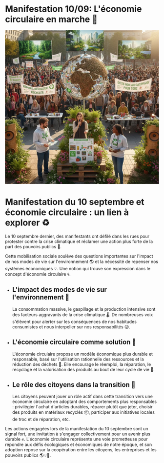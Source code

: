 
# Manifestation 10/09: L'économie circulaire en marche 🚀 


![Image](Manifestation_10_septembre_et_economie_circulaire_1757887280910.webp)

<h1>Manifestation du 10 septembre et économie circulaire : un lien à explorer ♻️</h1>

<p>Le 10 septembre dernier, des manifestants ont défilé dans les rues pour protester contre la crise climatique et réclamer une action plus forte de la part des pouvoirs publics 📢. </p>

<p>Cette mobilisation sociale soulève des questions importantes sur l'impact de nos modes de vie sur l'environnement 🌎 et la nécessité de repenser nos systèmes économiques  💡. Une notion qui trouve son expression dans le concept d'économie circulaire 🌀.</p>

<ul>
  <li>
    <h2>L'impact des modes de vie sur l'environnement 🚯</h2>
    <p>La consommation massive, le gaspillage et la production intensive sont des facteurs aggravants de la crise climatique 🌡️. De nombreuses voix s'élèvent pour alerter sur les conséquences de nos habitudes consumistes et nous interpeller sur nos responsabilités 😥.</p>
  </li>
  <li>
    <h2>L'économie circulaire comme solution 🌱</h2>
    <p>L'économie circulaire propose un modèle économique plus durable et responsable, basé sur l'utilisation rationnelle des ressources et la réduction des déchets 🧰. Elle encourage le réemploi, la réparation, le recyclage et la valorisation des produits au bout de leur cycle de vie 🔁.</p>
  </li>
  <li>
    <h2>Le rôle des citoyens dans la transition 🤝</h2>
    <p>Les citoyens peuvent jouer un rôle actif dans cette transition vers une économie circulaire en adoptant des comportements plus responsables : privilégier l'achat d'articles durables, réparer plutôt que jeter, choisir des produits en matériaux recyclés 📦, participer aux initiatives locales de troc et de réparation, etc. </p>
  </li>
</ul>

<p>Les actions engagées lors de la manifestation du 10 septembre sont un signal fort, une invitation à s'engager collectivement pour un avenir plus durable ✊. L'économie circulaire représente une voie prometteuse pour répondre aux défis écologiques et économiques de notre époque, et son adoption repose sur la coopération entre les citoyens, les entreprises et les pouvoirs publics 🌎💡🤖. </p>








        